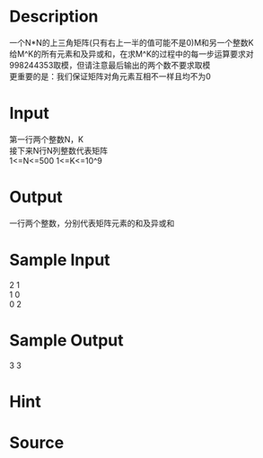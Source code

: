 
# Description

<div class="content"><div>一个N*N的上三角矩阵(只有右上一半的值可能不是0)M和另一个整数K</div>
<div>给M^K的所有元素和及异或和，在求M^K的过程中的每一步运算要求对</div>
<div>998244353取模，但请注意最后输出的两个数不要求取模</div>
<div>更重要的是：我们保证矩阵对角元素互相不一样且均不为0</div>
<div></div>
<p></p></div>

# Input

<div class="content"><div>第一行两个整数N，K</div>
<div>接下来N行N列整数代表矩阵</div>
<div>1&lt;=N&lt;=500 1&lt;=K&lt;=10^9</div>
<p></p></div>

# Output

<div class="content"><div>一行两个整数，分别代表矩阵元素的和及异或和</div>
<div></div>
<p></p></div>

# Sample Input

<div class="content"><span class="sampledata">2 1<br/>
1 0<br/>
0 2</span></div>

# Sample Output

<div class="content"><span class="sampledata">3 3</span></div>

# Hint

<div class="content"><p></p></div>

# Source

<div class="content"><p><a href="problemset.php?search="></a></p></div>

